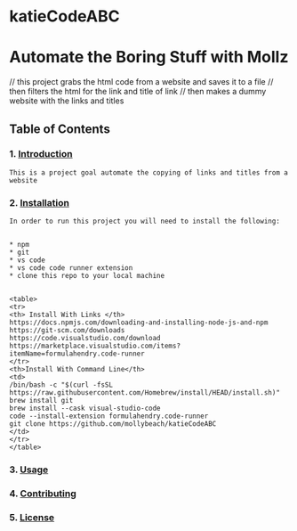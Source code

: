 # katieCodeABC

# Automate the Boring Stuff with Mollz
// this project grabs the html code from a website and saves it to a file
// then filters the html for the link and title of link
// then makes a dummy website with the links and titles
## Table of Contents
### 1. [Introduction](#introduction)
    This is a project goal automate the copying of links and titles from a website


### 2. [Installation](#installation)
    In order to run this project you will need to install the following:


    * npm
    * git
    * vs code
    * vs code code runner extension
    * clone this repo to your local machine


    <table>
    <tr>
    <th> Install With Links </th>
    https://docs.npmjs.com/downloading-and-installing-node-js-and-npm
    https://git-scm.com/downloads
    https://code.visualstudio.com/download
    https://marketplace.visualstudio.com/items?itemName=formulahendry.code-runner
    </tr>
    <th>Install With Command Line</th>
    <td>
    /bin/bash -c "$(curl -fsSL https://raw.githubusercontent.com/Homebrew/install/HEAD/install.sh)"
    brew install git
    brew install --cask visual-studio-code
    code --install-extension formulahendry.code-runner
    git clone https://github.com/mollybeach/katieCodeABC
    </td>
    </tr>
    </table>
   

### 3. [Usage](#usage)
### 4. [Contributing](#contributing)
### 5. [License](#license)
